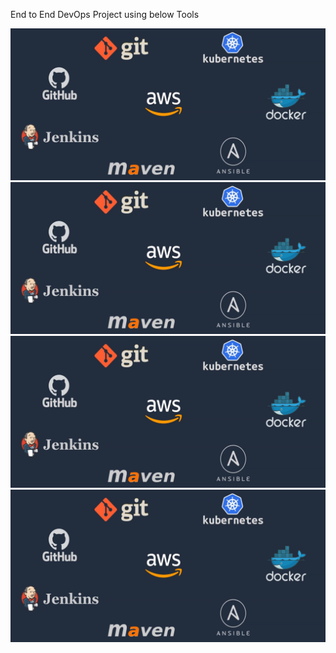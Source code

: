End to End DevOps Project using below Tools

![Alt text](image.png)
![Alt text](image.png?raw=true "Title")
![plot](image.png)
<img width="864" alt="image" src="image.png">